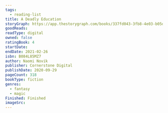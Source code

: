 ```yaml
---
tags:
  - reading-list
title: A Deadly Education
storyGraph: https://app.thestorygraph.com/books/337fd043-3fb8-4e03-b05d-1bff26b04b5c
goodReads:
readType: digital
owned: false
ratingBook: 4
startDate:
endDate: 2021-02-26
isbn: B084L85MZ7
author: Naomi Novik
publisher: Cornerstone Digital
publishDate: 2020-09-29
pageCount: 318
bookType: fiction
genres:
  - fantasy
  - magic
Finished: Finished
imageSrc:
---
```

